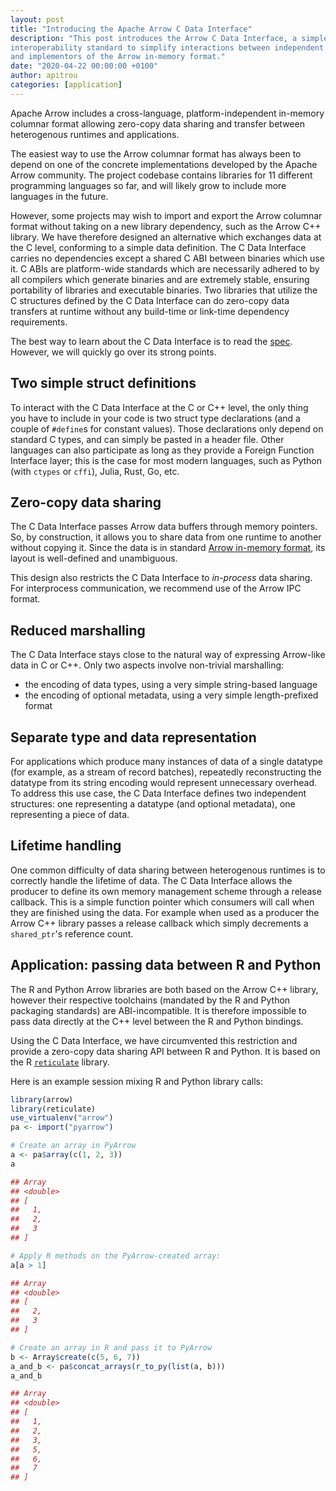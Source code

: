 ```yaml
---
layout: post
title: "Introducing the Apache Arrow C Data Interface"
description: "This post introduces the Arrow C Data Interface, a simple C-based
interoperability standard to simplify interactions between independent users
and implementors of the Arrow in-memory format."
date: "2020-04-22 00:00:00 +0100"
author: apitrou
categories: [application]
---
```

<!--
{% comment %}
Licensed to the Apache Software Foundation (ASF) under one or more
contributor license agreements.  See the NOTICE file distributed with
this work for additional information regarding copyright ownership.
The ASF licenses this file to you under the Apache License, Version 2.0
(the "License"); you may not use this file except in compliance with
the License.  You may obtain a copy of the License at

http://www.apache.org/licenses/LICENSE-2.0

Unless required by applicable law or agreed to in writing, software
distributed under the License is distributed on an "AS IS" BASIS,
WITHOUT WARRANTIES OR CONDITIONS OF ANY KIND, either express or implied.
See the License for the specific language governing permissions and
limitations under the License.
{% endcomment %}
-->

Apache Arrow includes a cross-language, platform-independent in-memory
columnar format allowing zero-copy data sharing and transfer between
heterogenous runtimes and applications.

The easiest way to use the Arrow columnar format has always been to depend
on one of the concrete implementations developed by the Apache Arrow community.
The project codebase contains libraries for 11 different programming languages
so far, and will likely grow to include more languages in the future.

However, some projects may wish to import and export the Arrow columnar format
without taking on a new library dependency, such as the Arrow C++ library.
We have therefore designed an alternative which exchanges data at the C level,
conforming to a simple data definition.  The C Data Interface carries no dependencies
except a shared C ABI between binaries which use it.  C ABIs are platform-wide standards
which are necessarily adhered to by all compilers which generate binaries and are extremely
stable, ensuring portability of libraries and executable binaries.  Two libraries that utilize
the C structures defined by the C Data Interface can do zero-copy data
transfers at runtime without any build-time or link-time dependency
requirements.

The best way to learn about the C Data Interface is to read the
[spec](https://arrow.apache.org/docs/format/CDataInterface.html).
However, we will quickly go over its strong points.

## Two simple struct definitions

To interact with the C Data Interface at the C or C++ level, the only
thing you have to include in your code is two struct type declarations
(and a couple of `#define`s for constant values).  Those declarations
only depend on standard C types, and can simply be pasted in a header
file.  Other languages can also participate as long as they provide a
Foreign Function Interface layer; this is the case for most modern
languages, such as Python (with `ctypes` or `cffi`), Julia, Rust, Go, etc.

## Zero-copy data sharing

The C Data Interface passes Arrow data buffers through memory pointers.  So,
by construction, it allows you to share data from one runtime to
another without copying it.  Since the data is in standard
[Arrow in-memory format](https://arrow.apache.org/docs/format/Columnar.html),
its layout is well-defined and unambiguous.

This design also restricts the C Data Interface to *in-process* data sharing.
For interprocess communication, we recommend use of the Arrow IPC format.

## Reduced marshalling

The C Data Interface stays close to the natural way of expressing Arrow-like
data in C or C++.  Only two aspects involve non-trivial marshalling:

* the encoding of data types, using a very simple string-based language
* the encoding of optional metadata, using a very simple length-prefixed format

## Separate type and data representation

For applications which produce many instances of data of a single datatype
(for example, as a stream of record batches), repeatedly reconstructing the
datatype from its string encoding would represent unnecessary overhead.  To
address this use case, the C Data Interface defines two independent structures:
one representing a datatype (and optional metadata), one representing a piece
of data.

## Lifetime handling

One common difficulty of data sharing between heterogenous runtimes is to
correctly handle the lifetime of data.  The C Data Interface allows the producer
to define its own memory management scheme through a release callback.
This is a simple function pointer which consumers will call when they are
finished using the data.  For example when used as a producer the Arrow C++
library passes a release callback which simply decrements a `shared_ptr`'s
reference count.

## Application: passing data between R and Python

The R and Python Arrow libraries are both based on the Arrow C++ library,
however their respective toolchains (mandated by the R and Python packaging
standards) are ABI-incompatible.  It is therefore impossible to pass data
directly at the C++ level between the R and Python bindings.

Using the C Data Interface, we have circumvented this restriction and provide
a zero-copy data sharing API between R and Python.  It is based on the R
[`reticulate`](https://rstudio.github.io/reticulate/) library.

Here is an example session mixing R and Python library calls:

```r
library(arrow)
library(reticulate)
use_virtualenv("arrow")
pa <- import("pyarrow")

# Create an array in PyArrow
a <- pa$array(c(1, 2, 3))
a

## Array
## <double>
## [
##   1,
##   2,
##   3
## ]

# Apply R methods on the PyArrow-created array:
a[a > 1]

## Array
## <double>
## [
##   2,
##   3
## ]

# Create an array in R and pass it to PyArrow
b <- Array$create(c(5, 6, 7))
a_and_b <- pa$concat_arrays(r_to_py(list(a, b)))
a_and_b

## Array
## <double>
## [
##   1,
##   2,
##   3,
##   5,
##   6,
##   7
## ]
```
